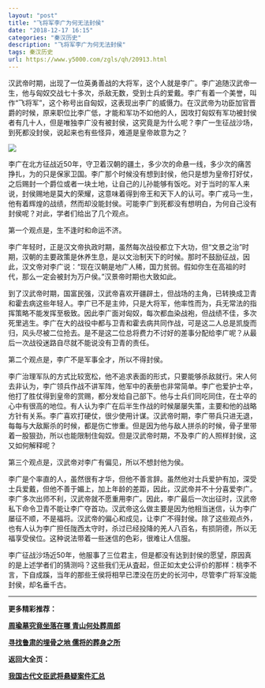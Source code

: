 ```yaml
---
layout: "post"
title: "飞将军李广为何无法封侯"
date: "2018-12-17 16:15"
categories: "秦汉历史"
description: "飞将军李广为何无法封侯"
tags: 秦汉历史
url: https://www.y5000.com/zgls/qh/20913.html
---
```






汉武帝时期，出现了一位英勇善战的大将军，这个人就是李广。李广追随汉武帝一生，他与匈奴交战七十多次，杀敌无数，受到士兵的爱戴。李广有着一个美誉，叫作“飞将军”，这个称号出自匈奴，这表现出李广的威慑力。在汉武帝为功臣加官晋爵的时候，原来职位比李广低，才能和军功不如他的人，因攻打匈奴有军功被封侯者有几十人，但是唯独李广没有被封侯，这究竟是为什么呢？李广一生征战沙场，到死都没封侯，说起来也有些怪异，难道是皇帝故意为之？

![](https://img.y5000.com/uploads/allimg/170504/11-1F50409124U32.jpg)

李广在北方征战近50年，守卫着汉朝的疆土，多少次的命悬一线，多少次的痛苦挣扎，为的只是保家卫国。李广那个时候没有想到封侯，他只是想为皇帝打好仗，之后赐封一个爵位或者一块土地，让自己的儿孙能够有饭吃。对于当时的军人来说，封侯赐地是莫大的荣耀，这意味着得到帝王和天下人的认可。李广戎马一生，他有着辉煌的战绩，然而却没能封侯。可能李广到死都没有想明白，为何自己没有封侯呢？对此，学者们给出了几个观点。

第一个观点是，生不逢时和命运不济。

李广年轻时，正是汉文帝执政时期，虽然每次战役都立下大功，但“文景之治”时期，汉朝的主要政策是休养生息，是以文治制天下的时候。那时不鼓励征战，因此，汉文帝对李广说：“现在汉朝是地广人稀，国力贫弱。假如你生在高祖的时代，那么一定会被封为万户侯。”汉景帝时期也大致如此。

到了汉武帝时期，国富民强，汉武帝喜欢开疆辟土，但战场的主角，已转换成卫青和霍去病这些年轻人。李广已不是主帅，只是大将军，他率性而为，兵无常法的指挥策略不能发挥至极致。因此李广面对匈奴，每次都血染战袍，但战绩不佳，多次死里逃生。李广在大的战役中都与卫青和霍去病共同作战，可是这二人总是凯旋而归，风头尽被二位抢去。是不是这二位总将费力不讨好的差事分配给李广呢？从最后一次战役迷路自尽就不能说没有卫青的责任。

第二个观点是，李广不是军事全才，所以不得封侯。

李广治理军队的方式比较宽松，他不追求表面的形式，只要能够杀敌就行。宋人何去非认为，李广领兵作战不讲军阵，他军中的表册也非常简单。李广也爱护士卒，他打了胜仗得到皇帝的赏赐，都分发给自己部下。他与士兵们同吃同住，在士卒的心中有很高的地位。有人认为李广在后半生作战的时候屡屡失策，主要和他的战略方针有关系。李广喜欢打硬仗，很少使用计谋。汉武帝时期，李广带兵只进无退，每每与大敌厮杀的时候，都是伤亡惨重。但是因为他与敌人拼杀的时候，骨子里带着一股狠劲，所以也能限制住匈奴。但是汉武帝时期，不及李广的人照样封侯，这又如何解释呢？

第三个观点是，汉武帝对李广有偏见，所以不想封他为侯。

李广是个率直的人，虽然很有才华，但他不善言辞。虽然他对士兵爱护有加，深受士兵爱戴，但他不善于媚上，加上年龄的差距，因此，汉武帝并不十分喜爱李广。李广多次出师不利，汉武帝就不愿重用李广。因此，李广最后一次出征时，汉武帝私下命令卫青不能让李广夺首功。汉武帝这么做主要是因为他相当迷信，认为李广屡征不顺，不是福将。汉武帝的偏心和成见，让李广不得封侯。除了这些观点外，也有人认为李广担任陇西太守时，杀过已经投降的羌人八百名，有损阴德，所以无福享受侯位。这种说法带着一些迷信的色彩，很难让人信服。

李广征战沙场近50年，他服事了三位君主，但是都没有达到封侯的愿望，原因真的是上述学者们的猜测吗？这些我们无从査起，但正如太史公评价的那样：桃李不言，下自成蹊，当年的那些王侯将相早已湮没在历史的长河中，尽管李广将军没能封侯，却名垂千古。

* * *

**更多精彩推荐：**

[**周瑜墓究竟坐落在哪 青山何处葬周郎**](https://www.y5000.com/zgls/qh/20915.html)

[**寻找鲁肃的埋骨之地 儒将的葬身之所**](https://www.y5000.com/zgls/sglj/20917.html)

**返回大全页：**

[**我国古代文臣武将悬疑案件汇总**](https://www.y5000.com/zgls/20959.html)
